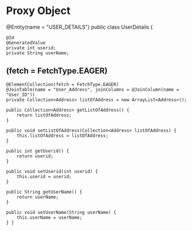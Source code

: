 # Proxy Object

@Entity(name = "USER_DETAILS")
public class UserDetails {

	@Id
	@GeneratedValue
	private int userid;
	private String userName;
  ## (fetch = FetchType.EAGER)
	@ElementCollection(fetch = FetchType.EAGER)  
	@JoinTable(name = "User_Address", joinColumns = @JoinColumn(name = "User_ID"))
	private Collection<Address> listOfAddress = new ArrayList<Address>();

	public Collection<Address> getListOfAddress() {
		return listOfAddress;
	}

	public void setListOfAddress(Collection<Address> listOfAddress) {
		this.listOfAddress = listOfAddress;
	}

	public int getUserid() {
		return userid;
	}

	public void setUserid(int userid) {
		this.userid = userid;
	}

	public String getUserName() {
		return userName;
	}

	public void setUserName(String userName) {
		this.userName = userName;
	} } 
